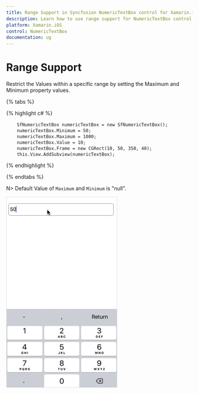 ```yaml
---
title: Range Support in Syncfusion NumericTextBox control for Xamarin.iOS
description: Learn how to use range support for NumericTextBox control.
platform: Xamarin.iOS
control: NumericTextBox
documentation: ug
---
```


# Range Support

Restrict the Values within a specific range by setting the Maximum and Minimum property values.

{% tabs %}
	
{% highlight c# %}
	
        SfNumericTextBox numericTextBox = new SfNumericTextBox();
        numericTextBox.Minimum = 50;
        numericTextBox.Maximum = 1000;
        numericTextBox.Value = 10;
        numericTextBox.Frame = new CGRect(10, 50, 350, 40);
        this.View.AddSubview(numericTextBox);
			
{% endhighlight %}

{% endtabs %}

N> Default Value of `Maximum` and `Minimum` is "null".

![SfNumericTextBox RangeSupport](images/RangeSupport.gif)